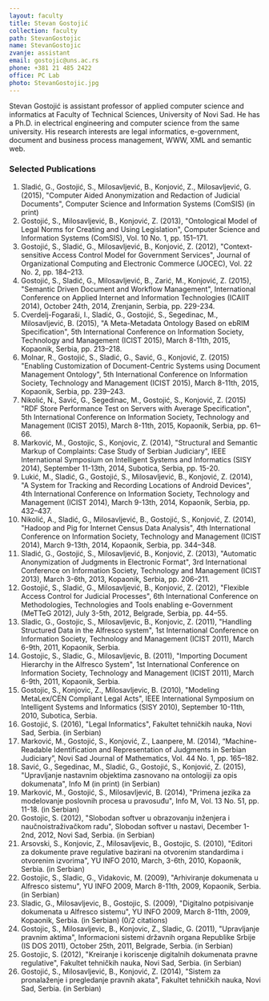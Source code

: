 ```yaml
---
layout: faculty
title: Stevan Gostojić
collection: faculty
path: StevanGostojic
name: StevanGostojic
zvanje: assistant
email: gostojic@uns.ac.rs
phone: +381 21 485 2422
office: PC Lab
photo: StevanGostojic.jpg
---
```


Stevan Gostojić is assistant professor of applied computer science and informatics at Faculty of Technical Sciences, University of Novi Sad. He has a Ph.D. in electrical engineering and computer science from the same university. His research interests are legal informatics, e-government, document and business process management, WWW, XML and semantic web.

### Selected Publications

1. Sladić, G., Gostojić, S., Milosavljević, B., Konjović, Z., Milosavljević, G. (2015), "Computer Aided Anonymization and Redaction of Judicial Documents", Computer Science and Information Systems (ComSIS) (in print)
2. Gostojić, S., Milosavljević, B., Konjović, Z. (2013), "Ontological Model of Legal Norms for Creating and Using Legislation", Computer Science and Information Systems (ComSIS), Vol. 10 No. 1, pp. 151–171.
3. Gostojić, S., Sladić, G., Milosavljević, B., Konjović, Z. (2012), "Context-sensitive Access Control Model for Government Services", Journal of Organizational Computing and Electronic Commerce (JOCEC), Vol. 22 No. 2, pp. 184–213.
4. Gostojić, S., Sladić, G., Milosavljević, B., Zarić, M., Konjović, Z. (2015), "Semantic Driven Document and Workflow Management", International Conference on Applied Internet and Information Technologies (ICAIIT 2014), October 24th, 2014, Zrenjanin, Serbia, pp. 229-234.
5. Cverdelj-Fogaraši, I., Sladić, G., Gostojić, S., Segedinac, M., Milosavljević, B. (2015), "A Meta-Metadata Ontology Based on ebRIM Specification", 5th International Conference on Information Society, Technology and Management (ICIST 2015), March 8-11th, 2015, Kopaonik, Serbia, pp. 213–218.
6. Molnar, R., Gostojić, S., Sladić, G., Savić, G., Konjović, Z. (2015) "Enabling Customization of Document-Centric Systems using Document Management Ontology", 5th International Conference on Information Society, Technology and Management (ICIST 2015), March 8-11th, 2015, Kopaonik, Serbia, pp. 239–243.
7. Nikolić, N., Savić, G., Segedinac, M., Gostojić, S., Konjović, Z. (2015) "RDF Store Performance Test on Servers with Average Specification", 5th International Conference on Information Society, Technology and Management (ICIST 2015), March 8-11th, 2015, Kopaonik, Serbia, pp. 61–66.
8. Marković, M., Gostojic, S., Konjovic, Z. (2014), "Structural and Semantic Markup of Complaints: Case Study of Serbian Judiciary", IEEE International Symposium on Intelligent Systems and Informatics (SISY 2014), September 11-13th, 2014, Subotica, Serbia, pp. 15-20.
9. Lukić, M., Sladić, G., Gostojić, S., Milosavljević, B., Konjović, Z. (2014), "A System for Tracking and Recording Locations of Android Devices", 4th International Conference on Information Society, Technology and Management (ICIST 2014), March 9-13th, 2014, Kopaonik, Serbia, pp. 432–437.
10. Nikolić, A., Sladić, G., Milosavljević, B., Gostojić, S., Konjović, Z. (2014), "Hadoop and Pig for Internet Census Data Analysis", 4th International Conference on Information Society, Technology and Management (ICIST 2014), March 9-13th, 2014, Kopaonik, Serbia, pp. 344–348.
11. Sladić, G., Gostojić, S., Milosavljević, B., Konjović, Z. (2013), "Automatic Anonymization of Judgments in Electronic Format", 3rd International Conference on Information Society, Technology and Management (ICIST 2013), March 3-6th, 2013, Kopaonik, Serbia, pp. 206–211.
12. Gostojić, S., Sladić, G., Milosavljević, B., Konjović, Z. (2012), "Flexible Access Control for Judicial Processes", 6th International Conference on Methodologies, Technologies and Tools enabling e-Government (MeTTeG 2012), July 3-5th, 2012, Belgrade, Serbia, pp. 44–55.
13. Sladic, G., Gostojic, S., Milosavljevic, B., Konjovic, Z. (2011), "Handling Structured Data in the Alfresco system", 1st International Conference on Information Society, Technology and Management (ICIST 2011), March 6-9th, 2011, Kopaonik, Serbia.
14. Gostojic, S., Sladic, G., Milosavljevic, B. (2011), "Importing Document Hierarchy in the Alfresco System", 1st International Conference on Information Society, Technology and Management (ICIST 2011), March 6-9th, 2011, Kopaonik, Serbia.
15. Gostojic, S., Konjovic, Z., Milosavljevic, B. (2010), "Modeling MetaLex/CEN Compliant Legal Acts", IEEE International Symposium on Intelligent Systems and Informatics (SISY 2010), September 10-11th, 2010, Subotica, Serbia.
16. Gostojić, S. (2016), "Legal Informatics", Fakultet tehničkih nauka, Novi Sad, Serbia. (in Serbian)
17. Marković, M., Gostojić, S., Konjović, Z., Laanpere, M. (2014), “Machine-Readable Identification and Representation of Judgments in Serbian Judiciary”, Novi Sad Journal of Mathematics, Vol. 44 No. 1, pp. 165–182.
18. Savić, G., Segedinac, M., Sladić, G., Gostojić, S., Konjović, Z. (2015), "Upravljanje nastavnim objektima zasnovano na ontologiji za opis dokumenata", Info M (in print) (in Serbian)
19. Marković, M., Gostojić, S., Milosavljević, B. (2014), "Primena jezika za modelovanje poslovnih procesa u pravosuđu", Info M, Vol. 13 No. 51, pp. 11-18. (in Serbian)
20. Gostojic, S. (2012), "Slobodan softver u obrazovanju inženjera i naučnoistraživačkom radu", Slobodan softver u nastavi, December 1-2nd, 2012, Novi Sad, Serbia. (in Serbian)
21. Arsovski, S., Konjovic, Z., Milosavljevic, B., Gostojic, S. (2010), "Editori za dokumente prave regulative bazirani na otvorenim standardima i otvorenim izvorima", YU INFO 2010, March, 3-6th, 2010, Kopaonik, Serbia. (in Serbian)
22. Gostojic, S., Sladic, G., Vidakovic, M. (2009), "Arhiviranje dokumenata u Alfresco sistemu", YU INFO 2009, March 8-11th, 2009, Kopaonik, Serbia. (in Serbian)
23. Sladic, G., Milosavljevic, B., Gostojic, S. (2009), "Digitalno potpisivanje dokumenata u Alfresco sistemu", YU INFO 2009, March 8-11th, 2009, Kopaonik, Serbia. (in Serbian) (0/2 citations)
24. Gostojic, S., Milosavljevic, B., Konjovic, Z., Sladic, G. (2011), "Upravljanje pravnim aktima", Informacioni sistemi državnih organa Republike Srbije (IS DOS 2011), October 25th, 2011, Belgrade, Serbia. (in Serbian)
25. Gostojic, S. (2012), "Kreiranje i koriscenje digitalnih dokumenata pravne regulative", Fakultet tehničkih nauka, Novi Sad, Serbia. (in Serbian)
26. Gostojić, S., Milosavljević, B., Konjović, Z. (2014), "Sistem za pronalaženje i pregledanje pravnih akata", Fakultet tehničkih nauka, Novi Sad, Serbia. (in Serbian)
